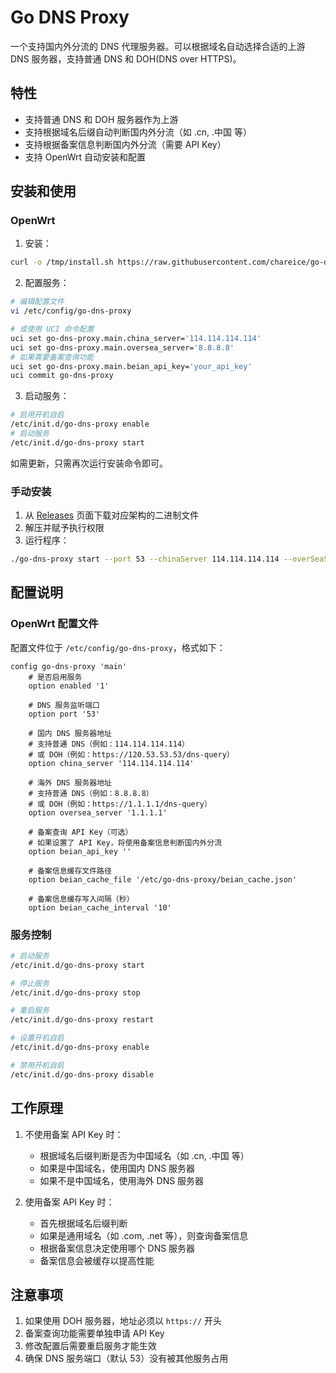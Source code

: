 # Go DNS Proxy

一个支持国内外分流的 DNS 代理服务器。可以根据域名自动选择合适的上游 DNS 服务器，支持普通 DNS 和 DOH(DNS over HTTPS)。

## 特性

- 支持普通 DNS 和 DOH 服务器作为上游
- 支持根据域名后缀自动判断国内外分流（如 .cn, .中国 等）
- 支持根据备案信息判断国内外分流（需要 API Key）
- 支持 OpenWrt 自动安装和配置

## 安装和使用

### OpenWrt

1. 安装：

```bash
curl -o /tmp/install.sh https://raw.githubusercontent.com/chareice/go-dns-proxy/main/scripts/openwrt-install.sh && chmod +x /tmp/install.sh && /tmp/install.sh
```

2. 配置服务：

```bash
# 编辑配置文件
vi /etc/config/go-dns-proxy

# 或使用 UCI 命令配置
uci set go-dns-proxy.main.china_server='114.114.114.114'
uci set go-dns-proxy.main.oversea_server='8.8.8.8'
# 如果需要备案查询功能
uci set go-dns-proxy.main.beian_api_key='your_api_key'
uci commit go-dns-proxy
```

3. 启动服务：

```bash
# 启用开机自启
/etc/init.d/go-dns-proxy enable
# 启动服务
/etc/init.d/go-dns-proxy start
```

如需更新，只需再次运行安装命令即可。

### 手动安装

1. 从 [Releases](https://github.com/chareice/go-dns-proxy/releases) 页面下载对应架构的二进制文件
2. 解压并赋予执行权限
3. 运行程序：

```bash
./go-dns-proxy start --port 53 --chinaServer 114.114.114.114 --overSeaServer 1.1.1.1
```

## 配置说明

### OpenWrt 配置文件

配置文件位于 `/etc/config/go-dns-proxy`，格式如下：

```
config go-dns-proxy 'main'
    # 是否启用服务
    option enabled '1'

    # DNS 服务监听端口
    option port '53'

    # 国内 DNS 服务器地址
    # 支持普通 DNS（例如：114.114.114.114）
    # 或 DOH（例如：https://120.53.53.53/dns-query）
    option china_server '114.114.114.114'

    # 海外 DNS 服务器地址
    # 支持普通 DNS（例如：8.8.8.8）
    # 或 DOH（例如：https://1.1.1.1/dns-query）
    option oversea_server '1.1.1.1'

    # 备案查询 API Key（可选）
    # 如果设置了 API Key，将使用备案信息判断国内外分流
    option beian_api_key ''

    # 备案信息缓存文件路径
    option beian_cache_file '/etc/go-dns-proxy/beian_cache.json'

    # 备案信息缓存写入间隔（秒）
    option beian_cache_interval '10'
```

### 服务控制

```bash
# 启动服务
/etc/init.d/go-dns-proxy start

# 停止服务
/etc/init.d/go-dns-proxy stop

# 重启服务
/etc/init.d/go-dns-proxy restart

# 设置开机自启
/etc/init.d/go-dns-proxy enable

# 禁用开机自启
/etc/init.d/go-dns-proxy disable
```

## 工作原理

1. 不使用备案 API Key 时：

   - 根据域名后缀判断是否为中国域名（如 .cn, .中国 等）
   - 如果是中国域名，使用国内 DNS 服务器
   - 如果不是中国域名，使用海外 DNS 服务器

2. 使用备案 API Key 时：
   - 首先根据域名后缀判断
   - 如果是通用域名（如 .com, .net 等），则查询备案信息
   - 根据备案信息决定使用哪个 DNS 服务器
   - 备案信息会被缓存以提高性能

## 注意事项

1. 如果使用 DOH 服务器，地址必须以 `https://` 开头
2. 备案查询功能需要单独申请 API Key
3. 修改配置后需要重启服务才能生效
4. 确保 DNS 服务端口（默认 53）没有被其他服务占用
